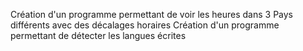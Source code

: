Création d'un programme permettant de voir les heures dans 3 Pays différents avec des décalages horaires
Création d'un programme permettant de détecter les langues écrites
